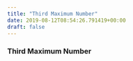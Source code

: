 ```yaml
---
title: "Third Maximum Number"
date: 2019-08-12T08:54:26.791419+00:00
draft: false
---
```


### Third Maximum Number
